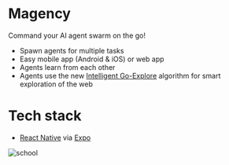 # Magency

Command your AI agent swarm on the go!

- Spawn agents for multiple tasks
- Easy mobile app (Android & iOS) or web app
- Agents learn from each other
- Agents use the new [Intelligent Go-Explore](https://x.com/jeffclune/status/1797541076024308135) algorithm for smart exploration of the web

# Tech stack
- [React Native](https://reactnative.dev/) via [Expo](https://expo.dev/)

![school](https://github.com/AtlantisPleb/magency/assets/14167547/e2193a2f-e5e1-43b4-b6cf-67e1d335d524)
